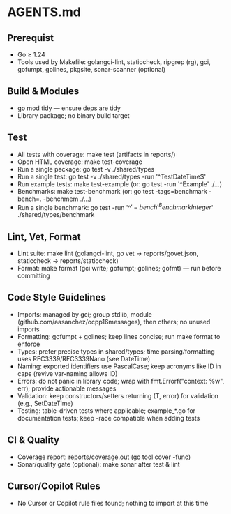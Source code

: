 # AGENTS.md

## Prerequist

- Go ≥ 1.24
- Tools used by Makefile: golangci-lint, staticcheck, ripgrep (rg), gci, gofumpt, golines, pkgsite, sonar-scanner
  (optional)

## Build & Modules

- go mod tidy — ensure deps are tidy
- Library package; no binary build target

## Test

- All tests with coverage: make test (artifacts in reports/)
- Open HTML coverage: make test-coverage
- Run a single package: go test -v ./shared/types
- Run a single test: go test -v ./shared/types -run '^TestDateTime$'
- Run example tests: make test-example (or: go test -run '^Example' ./...)
- Benchmarks: make test-benchmark (or: go test -tags=benchmark -bench=. -benchmem ./...)
- Run a single benchmark: go test -run '^$' -bench '^BenchmarkInteger$' ./shared/types/benchmark

## Lint, Vet, Format

- Lint suite: make lint (golangci-lint, go vet → reports/govet.json, staticcheck → reports/staticcheck)
- Format: make format (gci write; gofumpt; golines; gofmt) — run before committing

## Code Style Guidelines

- Imports: managed by gci; group stdlib, module (github.com/aasanchez/ocpp16messages), then others; no unused imports
- Formatting: gofumpt + golines; keep lines concise; run make format to enforce
- Types: prefer precise types in shared/types; time parsing/formatting uses RFC3339/RFC3339Nano (see DateTime)
- Naming: exported identifiers use PascalCase; keep acronyms like ID in caps (revive var-naming allows ID)
- Errors: do not panic in library code; wrap with fmt.Errorf("context: %w", err); provide actionable messages
- Validation: keep constructors/setters returning (T, error) for validation (e.g., SetDateTime)
- Testing: table-driven tests where applicable; example_*.go for documentation tests; keep -race compatible when adding
  tests

## CI & Quality

- Coverage report: reports/coverage.out (go tool cover -func)
- Sonar/quality gate (optional): make sonar after test & lint

## Cursor/Copilot Rules

- No Cursor or Copilot rule files found; nothing to import at this time
